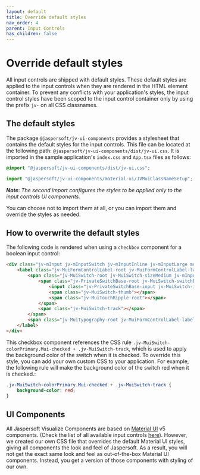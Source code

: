 ```yaml
---
layout: default
title: Override default styles
nav_order: 4
parent: Input Controls
has_children: false
---
```


# Override default styles

All input controls are shipped with default styles. These default styles are applied to the input controls when they are rendered in the HTML element container. To prevent any conflicts with your application's styles, the input control styles have been scoped to the input
control container only by using the prefix `jv-` on all CSS classnames.

## The default styles

The package `@jaspersoft/jv-ui-components` provides a stylesheet that contains the default styles for the input controls.
This file can be located at the following path: `@jaspersoft/jv-ui-components/dist/jv-ui.css`.
It is imported in the sample application's `index.css` and `App.tsx` files as follows:
```css
@import "@jaspersoft/jv-ui-components/dist/jv-ui.css";
```
``` ts
import "@jaspersoft/jv-ui-components/material-ui/JVMuiClassNameSetup";
```
**_Note_**: _The second import configures the styles to be applied only to the input controls UI components._

You can choose not to import them at all, or you can import them and override the styles as needed.

## How to overwrite the default styles

The following code is rendered when using a `checkbox` component for a boolean input control:
``` html
<div class="jv-mInput jv-mInputSwitch jv-mInputInline jv-mInputLarge mui">
    <label class="jv-MuiFormControlLabel-root jv-MuiFormControlLabel-labelPlacementEnd">
        <span class="jv-MuiSwitch-root jv-MuiSwitch-sizeMedium jv-mInput-switch mui">
            <span class="jv-PrivateSwitchBase-root jv-MuiSwitch-switchBase jv-MuiSwitch-colorPrimary Mui-checked">
                <input class="jv-PrivateSwitchBase-input jv-MuiSwitch-input" type="checkbox" checked="">
                <span class="jv-MuiSwitch-thumb"></span>
                <span class="jv-MuiTouchRipple-root"></span>
            </span>
            <span class="jv-MuiSwitch-track"></span>
        </span>
        <span class="jv-MuiTypography-root jv-MuiFormControlLabel-label jv-mInput-label mui">column_boolean</span>
    </label>
</div>
```
This checkbox component references the CSS rule `.jv-MuiSwitch-colorPrimary.Mui-checked + .jv-MuiSwitch-track`,
which is used to apply the background color of the switch when it is checked.
To override this style, you can add your own custom CSS to your application. For example, the following rule will make the background color of the switch red when it is checked.:
``` css
.jv-MuiSwitch-colorPrimary.Mui-checked + .jv-MuiSwitch-track {
    background-color: red;
}
```

## UI Components
All Jaspersoft Visualize Components are based on [Material UI](https://v5.mui.com/material-ui/getting-started/) v5 components.
(Check the list of all available input controls [here]({{site.baseurl}}/pages/input-controls/all-ics)). However, we created our own CSS file that overrides the default Material UI styles, giving all components the look and feel of Jaspersoft. As a result, you will not get the exact same look and feel as out-of-the-box Material UI components. Instead, you get a version of those components with styling of our own.